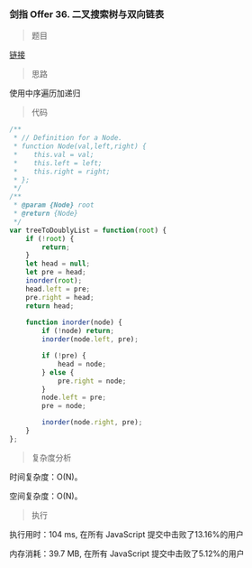 ### 剑指 Offer 36. 二叉搜索树与双向链表

> 题目

[链接](https://leetcode-cn.com/problems/er-cha-sou-suo-shu-yu-shuang-xiang-lian-biao-lcof/)

> 思路

使用中序遍历加递归

> 代码

```js
/**
 * // Definition for a Node.
 * function Node(val,left,right) {
 *    this.val = val;
 *    this.left = left;
 *    this.right = right;
 * };
 */
/**
 * @param {Node} root
 * @return {Node}
 */
var treeToDoublyList = function(root) {
    if (!root) {
        return;
    }
    let head = null;
    let pre = head;
    inorder(root);
    head.left = pre;
    pre.right = head;
    return head;
    
    function inorder(node) {
        if (!node) return;
        inorder(node.left, pre);

        if (!pre) {
            head = node;
        } else {
            pre.right = node;
        }
        node.left = pre;
        pre = node;

        inorder(node.right, pre);
    }
};

```

> 复杂度分析

时间复杂度：O(N)。

空间复杂度：O(N)。

> 执行

执行用时：104 ms, 在所有 JavaScript 提交中击败了13.16%的用户

内存消耗：39.7 MB, 在所有 JavaScript 提交中击败了5.12%的用户